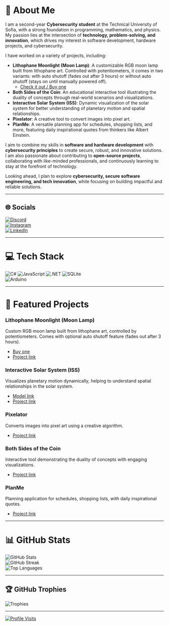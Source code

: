 # 💫 About Me
I am a second-year **Cybersecurity student** at the Technical University of Sofia, with a strong foundation in programming, mathematics, and physics. My passion lies at the intersection of **technology, problem-solving, and innovation**, which drives my interest in software development, hardware projects, and cybersecurity.

I have worked on a variety of projects, including:

- **Lithophane Moonlight (Moon Lamp)**: A customizable RGB moon lamp built from lithophane art. Controlled with potentiometers, it comes in two variants: with auto shutoff (fades out after 3 hours) or without auto shutoff (stays on until manually powered off).
  + [Check it out / Buy one](https://www.instagram.com/pingulinx_/)
- **Both Sides of the Coin**: An educational interactive tool illustrating the duality of concepts through real-world scenarios and visualizations.  
- **Interactive Solar System (ISS)**: Dynamic visualization of the solar system for better understanding of planetary motion and spatial relationships.  
- **Pixelator**: A creative tool to convert images into pixel art.  
- **PlanMe**: A versatile planning app for schedules, shopping lists, and more, featuring daily inspirational quotes from thinkers like Albert Einstein.  

I aim to combine my skills in **software and hardware development** with **cybersecurity principles** to create secure, robust, and innovative solutions. I am also passionate about contributing to **open-source projects**, collaborating with like-minded professionals, and continuously learning to stay at the forefront of technology.

Looking ahead, I plan to explore **cybersecurity, secure software engineering, and tech innovation**, while focusing on building impactful and reliable solutions.

---

## 🌐 Socials
[![Discord](https://img.shields.io/badge/Discord-%237289DA.svg?logo=discord&logoColor=white)](https://discord.gg/CeCiToU)  
[![Instagram](https://img.shields.io/badge/Instagram-%23E4405F.svg?logo=Instagram&logoColor=white)](https://instagram.com/cvetoslavangelov)  
[![LinkedIn](https://img.shields.io/badge/LinkedIn-%230077B5.svg?logo=linkedin&logoColor=white)](https://linkedin.com/in/TsvetoslavAngelov)  

---

# 💻 Tech Stack
![C#](https://img.shields.io/badge/c%23-%23239120.svg?style=for-the-badge&logo=c-sharp&logoColor=white) 
![JavaScript](https://img.shields.io/badge/javascript-%23323330.svg?style=for-the-badge&logo=javascript&logoColor=%23F7DF1E) 
![.NET](https://img.shields.io/badge/.NET-5C2D91?style=for-the-badge&logo=.net&logoColor=white) 
![SQLite](https://img.shields.io/badge/sqlite-%2307405e.svg?style=for-the-badge&logo=sqlite&logoColor=white)  
![Arduino](https://img.shields.io/badge/Arduino-00979D?style=for-the-badge&logo=arduino&logoColor=white)

---

# 📂 Featured Projects

### Lithophane Moonlight (Moon Lamp)
Custom RGB moon lamp built from lithophane art, controlled by potentiometers. Comes with optional auto shutoff feature (fades out after 3 hours).  
+ [Buy one](https://www.instagram.com/pingulinx_/)
+ [Project link](https://github.com/CeCiToU/Lithophane-Moonlight)

### Interactive Solar System (ISS)
Visualizes planetary motion dynamically, helping to understand spatial relationships in the solar system.  
+ [Model link](https://interactive-solar-system.netlify.app/)
+ [Project link](https://github.com/CeCiToU/P5.js-projects)

### Pixelator
Converts images into pixel art using a creative algorithm.  
+ [Project link](https://github.com/CeCiToU/P5.js-projects)

### Both Sides of the Coin
Interactive tool demonstrating the duality of concepts with engaging visualizations.  
+ [Project link](https://github.com/Proto69/OnlineMarket)

### PlanMe
Planning application for schedules, shopping lists, with daily inspirational quotes.  
+ [Project link](https://github.com/Proto69/PlanMe)

---

# 📊 GitHub Stats
![GitHub Stats](https://github-readme-stats.vercel.app/api?username=CeCiToU&theme=dark&hide_border=false&include_all_commits=false&count_private=false)  
![GitHub Streak](https://github-readme-streak-stats.herokuapp.com/?user=CeCiToU&theme=dark&hide_border=false)  
![Top Languages](https://github-readme-stats.vercel.app/api/top-langs/?username=CeCiToU&theme=dark&hide_border=false&include_all_commits=false&count_private=false&layout=compact)

---

## 🏆 GitHub Trophies
![Trophies](https://github-profile-trophy.vercel.app/?username=CeCiToU&theme=matrix&no-frame=false&no-bg=false&margin-w=4)

---

[![Profile Visits](https://visitcount.itsvg.in/api?id=CeCiToU&icon=0&color=9)](https://visitcount.itsvg.in)
